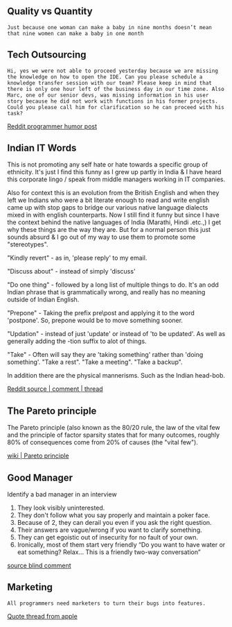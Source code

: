 

## Quality vs Quantity


```
Just because one woman can make a baby in nine months doesn’t mean that nine women can make a baby in one month
```


## Tech Outsourcing

```
Hi, yes we were not able to proceed yesterday because we are missing the knowledge on how to open the IDE. Can you please schedule a knowledge transfer session with our team? Please keep in mind that there is only one hour left of the business day in our time zone. Also Marc, one of our senior devs, was missing information in his user story because he did not work with functions in his former projects. Could you please call him for clarification so he can proceed with his task?
```
[Reddit programmer humor post](https://www.reddit.com/r/ProgrammerHumor/comments/1bsxw3l/comment/kxiqbuf/?utm_source=share&utm_medium=web2x&context=3)


## Indian IT Words

This is not promoting any self hate or hate towards a specific group of ethnicity. It's just I find this funny as I grew up partly in India & I have heard this corporate lingo / speak from middle managers working in IT companies.

Also for context this is an evolution from the British English and when they left we Indians who were a bit literate enough to read and write english came up with stop gaps to bridge our various native language dialects mixed in with english counterparts.
Now I still find it funny but since I have the context behind the native languages of India (Marathi, Hindi .etc.,) I get why these things are the way they are. But for a normal person this just sounds absurd & I go out of my way to use them to promote some "stereotypes".

"Kindly revert" - as in, 'please reply' to my email.

"Discuss about" - instead of simply 'discuss'

"Do one thing" - followed by a long list of multiple things to do. It's an odd Indian phrase that is grammatically wrong, and really has no meaning outside of Indian English.

"Prepone" - Taking the prefix pre\post and applying it to the word 'postpone'. So, prepone would be to move something sooner.

"Updation" - instead of just 'update' or instead of 'to be updated'. As well as generally adding the -tion suffix to alot of things.

"Take" - Often will say they are 'taking something' rather than 'doing something'. "Take a rest". "Take a meeting". "Take a backup".

In addition there are the physical mannerisms. Such as the Indian head-bob.

[Reddit source | comment | thread](https://www.reddit.com/r/sysadmin/comments/2eaa0b/do_the_needful/)

## The Pareto principle

The Pareto principle (also known as the 80/20 rule, the law of the vital few and the principle of factor sparsity states that for many outcomes, roughly 80% of consequences come from 20% of causes (the "vital few").

[wiki | Pareto principle](https://en.wikipedia.org/wiki/Pareto_principle)



## Good Manager


Identify a bad manager in an interview

1) They look visibly uninterested.  
2) They don't follow what you say properly and maintain a poker face.  
3) Because of 2, they can derail you even if you ask the right question.  
4) Their answers are vague/wrong if you want to clarify something.  
5) They can get egoistic out of insecurity for no fault of your own.  
6) Ironically, most of them start very friendly “Do you want to have water or eat something? Relax… This is a friendly two-way conversation”

[source blind comment](https://www.teamblind.com/post/How-can-you-identify-badmediocre-manager-in-job-interview-1xJtiSf5)


## Marketing


`All programmers need marketers to turn their bugs into features.`

[Quote thread from apple](https://www.reddit.com/r/ProgrammerHumor/comments/x8cydf/its_not_a_bug_its_a_feature/)
